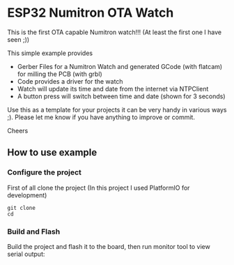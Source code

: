 # ESP32 Numitron OTA Watch

This is the first OTA capable Numitron watch!!! (At least the first one I have seen ;))

This simple example provides

- Gerber Files for a Numitron Watch and generated GCode (with flatcam) for milling the PCB (with grbl)
- Code provides a driver for the watch
- Watch will update its time and date from the internet via NTPClient
- A button press will switch between time and date (shown for 3 seconds)

Use this as a template for your projects it can be very handy in various ways ;). Please let me know if you have anything to improve or commit.

Cheers

## How to use example

### Configure the project

First of all clone the project (In this project I used PlatformIO for development)

```
git clone
cd
```

### Build and Flash

Build the project and flash it to the board, then run monitor tool to view serial output:
